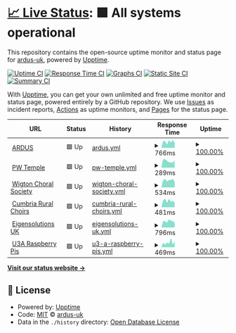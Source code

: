 # [📈 Live Status](https://ardus-uk.github.io/upptime): <!--live status--> **🟩 All systems operational**

This repository contains the open-source uptime monitor and status page for [ardus-uk](ardus.co.uk), powered by [Upptime](https://github.com/upptime/upptime).

[![Uptime CI](https://github.com/ardus-uk/upptime/workflows/Uptime%20CI/badge.svg)](https://github.com/ardus-uk/upptime/actions?query=workflow%3A%22Uptime+CI%22)
[![Response Time CI](https://github.com/ardus-uk/upptime/workflows/Response%20Time%20CI/badge.svg)](https://github.com/ardus-uk/upptime/actions?query=workflow%3A%22Response+Time+CI%22)
[![Graphs CI](https://github.com/ardus-uk/upptime/workflows/Graphs%20CI/badge.svg)](https://github.com/ardus-uk/upptime/actions?query=workflow%3A%22Graphs+CI%22)
[![Static Site CI](https://github.com/ardus-uk/upptime/workflows/Static%20Site%20CI/badge.svg)](https://github.com/ardus-uk/upptime/actions?query=workflow%3A%22Static+Site+CI%22)
[![Summary CI](https://github.com/ardus-uk/upptime/workflows/Summary%20CI/badge.svg)](https://github.com/ardus-uk/upptime/actions?query=workflow%3A%22Summary+CI%22)

With [Upptime](https://upptime.js.org), you can get your own unlimited and free uptime monitor and status page, powered entirely by a GitHub repository. We use [Issues](https://github.com/ardus-uk/upptime/issues) as incident reports, [Actions](https://github.com/ardus-uk/upptime/actions) as uptime monitors, and [Pages](https://ardus-uk.github.io/upptime) for the status page.

<!--start: status pages-->
<!-- This summary is generated by Upptime (https://github.com/upptime/upptime) -->
<!-- Do not edit this manually, your changes will be overwritten -->
<!-- prettier-ignore -->
| URL | Status | History | Response Time | Uptime |
| --- | ------ | ------- | ------------- | ------ |
| <img alt="" src="https://icons.duckduckgo.com/ip3/www.ardus.co.uk.ico" height="13"> [ARDUS](https://www.ardus.co.uk) | 🟩 Up | [ardus.yml](https://github.com/ardus-uk/upptime/commits/HEAD/history/ardus.yml) | <details><summary><img alt="Response time graph" src="./graphs/ardus/response-time-week.png" height="20"> 766ms</summary><br><a href="https://ardus-uk.github.io/upptime/history/ardus"><img alt="Response time 581" src="https://img.shields.io/endpoint?url=https%3A%2F%2Fraw.githubusercontent.com%2Fardus-uk%2Fupptime%2FHEAD%2Fapi%2Fardus%2Fresponse-time.json"></a><br><a href="https://ardus-uk.github.io/upptime/history/ardus"><img alt="24-hour response time 650" src="https://img.shields.io/endpoint?url=https%3A%2F%2Fraw.githubusercontent.com%2Fardus-uk%2Fupptime%2FHEAD%2Fapi%2Fardus%2Fresponse-time-day.json"></a><br><a href="https://ardus-uk.github.io/upptime/history/ardus"><img alt="7-day response time 766" src="https://img.shields.io/endpoint?url=https%3A%2F%2Fraw.githubusercontent.com%2Fardus-uk%2Fupptime%2FHEAD%2Fapi%2Fardus%2Fresponse-time-week.json"></a><br><a href="https://ardus-uk.github.io/upptime/history/ardus"><img alt="30-day response time 857" src="https://img.shields.io/endpoint?url=https%3A%2F%2Fraw.githubusercontent.com%2Fardus-uk%2Fupptime%2FHEAD%2Fapi%2Fardus%2Fresponse-time-month.json"></a><br><a href="https://ardus-uk.github.io/upptime/history/ardus"><img alt="1-year response time 629" src="https://img.shields.io/endpoint?url=https%3A%2F%2Fraw.githubusercontent.com%2Fardus-uk%2Fupptime%2FHEAD%2Fapi%2Fardus%2Fresponse-time-year.json"></a></details> | <details><summary><a href="https://ardus-uk.github.io/upptime/history/ardus">100.00%</a></summary><a href="https://ardus-uk.github.io/upptime/history/ardus"><img alt="All-time uptime 90.82%" src="https://img.shields.io/endpoint?url=https%3A%2F%2Fraw.githubusercontent.com%2Fardus-uk%2Fupptime%2FHEAD%2Fapi%2Fardus%2Fuptime.json"></a><br><a href="https://ardus-uk.github.io/upptime/history/ardus"><img alt="24-hour uptime 100.00%" src="https://img.shields.io/endpoint?url=https%3A%2F%2Fraw.githubusercontent.com%2Fardus-uk%2Fupptime%2FHEAD%2Fapi%2Fardus%2Fuptime-day.json"></a><br><a href="https://ardus-uk.github.io/upptime/history/ardus"><img alt="7-day uptime 100.00%" src="https://img.shields.io/endpoint?url=https%3A%2F%2Fraw.githubusercontent.com%2Fardus-uk%2Fupptime%2FHEAD%2Fapi%2Fardus%2Fuptime-week.json"></a><br><a href="https://ardus-uk.github.io/upptime/history/ardus"><img alt="30-day uptime 100.00%" src="https://img.shields.io/endpoint?url=https%3A%2F%2Fraw.githubusercontent.com%2Fardus-uk%2Fupptime%2FHEAD%2Fapi%2Fardus%2Fuptime-month.json"></a><br><a href="https://ardus-uk.github.io/upptime/history/ardus"><img alt="1-year uptime 88.56%" src="https://img.shields.io/endpoint?url=https%3A%2F%2Fraw.githubusercontent.com%2Fardus-uk%2Fupptime%2FHEAD%2Fapi%2Fardus%2Fuptime-year.json"></a></details>
| <img alt="" src="https://icons.duckduckgo.com/ip3/www.pwtemple.co.uk.ico" height="13"> [PW Temple](https://www.pwtemple.co.uk) | 🟩 Up | [pw-temple.yml](https://github.com/ardus-uk/upptime/commits/HEAD/history/pw-temple.yml) | <details><summary><img alt="Response time graph" src="./graphs/pw-temple/response-time-week.png" height="20"> 289ms</summary><br><a href="https://ardus-uk.github.io/upptime/history/pw-temple"><img alt="Response time 430" src="https://img.shields.io/endpoint?url=https%3A%2F%2Fraw.githubusercontent.com%2Fardus-uk%2Fupptime%2FHEAD%2Fapi%2Fpw-temple%2Fresponse-time.json"></a><br><a href="https://ardus-uk.github.io/upptime/history/pw-temple"><img alt="24-hour response time 309" src="https://img.shields.io/endpoint?url=https%3A%2F%2Fraw.githubusercontent.com%2Fardus-uk%2Fupptime%2FHEAD%2Fapi%2Fpw-temple%2Fresponse-time-day.json"></a><br><a href="https://ardus-uk.github.io/upptime/history/pw-temple"><img alt="7-day response time 289" src="https://img.shields.io/endpoint?url=https%3A%2F%2Fraw.githubusercontent.com%2Fardus-uk%2Fupptime%2FHEAD%2Fapi%2Fpw-temple%2Fresponse-time-week.json"></a><br><a href="https://ardus-uk.github.io/upptime/history/pw-temple"><img alt="30-day response time 279" src="https://img.shields.io/endpoint?url=https%3A%2F%2Fraw.githubusercontent.com%2Fardus-uk%2Fupptime%2FHEAD%2Fapi%2Fpw-temple%2Fresponse-time-month.json"></a><br><a href="https://ardus-uk.github.io/upptime/history/pw-temple"><img alt="1-year response time 399" src="https://img.shields.io/endpoint?url=https%3A%2F%2Fraw.githubusercontent.com%2Fardus-uk%2Fupptime%2FHEAD%2Fapi%2Fpw-temple%2Fresponse-time-year.json"></a></details> | <details><summary><a href="https://ardus-uk.github.io/upptime/history/pw-temple">100.00%</a></summary><a href="https://ardus-uk.github.io/upptime/history/pw-temple"><img alt="All-time uptime 99.46%" src="https://img.shields.io/endpoint?url=https%3A%2F%2Fraw.githubusercontent.com%2Fardus-uk%2Fupptime%2FHEAD%2Fapi%2Fpw-temple%2Fuptime.json"></a><br><a href="https://ardus-uk.github.io/upptime/history/pw-temple"><img alt="24-hour uptime 100.00%" src="https://img.shields.io/endpoint?url=https%3A%2F%2Fraw.githubusercontent.com%2Fardus-uk%2Fupptime%2FHEAD%2Fapi%2Fpw-temple%2Fuptime-day.json"></a><br><a href="https://ardus-uk.github.io/upptime/history/pw-temple"><img alt="7-day uptime 100.00%" src="https://img.shields.io/endpoint?url=https%3A%2F%2Fraw.githubusercontent.com%2Fardus-uk%2Fupptime%2FHEAD%2Fapi%2Fpw-temple%2Fuptime-week.json"></a><br><a href="https://ardus-uk.github.io/upptime/history/pw-temple"><img alt="30-day uptime 100.00%" src="https://img.shields.io/endpoint?url=https%3A%2F%2Fraw.githubusercontent.com%2Fardus-uk%2Fupptime%2FHEAD%2Fapi%2Fpw-temple%2Fuptime-month.json"></a><br><a href="https://ardus-uk.github.io/upptime/history/pw-temple"><img alt="1-year uptime 99.34%" src="https://img.shields.io/endpoint?url=https%3A%2F%2Fraw.githubusercontent.com%2Fardus-uk%2Fupptime%2FHEAD%2Fapi%2Fpw-temple%2Fuptime-year.json"></a></details>
| <img alt="" src="https://icons.duckduckgo.com/ip3/www.wigtonchoral.org.uk.ico" height="13"> [Wigton Choral Society](https://www.wigtonchoral.org.uk) | 🟩 Up | [wigton-choral-society.yml](https://github.com/ardus-uk/upptime/commits/HEAD/history/wigton-choral-society.yml) | <details><summary><img alt="Response time graph" src="./graphs/wigton-choral-society/response-time-week.png" height="20"> 534ms</summary><br><a href="https://ardus-uk.github.io/upptime/history/wigton-choral-society"><img alt="Response time 628" src="https://img.shields.io/endpoint?url=https%3A%2F%2Fraw.githubusercontent.com%2Fardus-uk%2Fupptime%2FHEAD%2Fapi%2Fwigton-choral-society%2Fresponse-time.json"></a><br><a href="https://ardus-uk.github.io/upptime/history/wigton-choral-society"><img alt="24-hour response time 854" src="https://img.shields.io/endpoint?url=https%3A%2F%2Fraw.githubusercontent.com%2Fardus-uk%2Fupptime%2FHEAD%2Fapi%2Fwigton-choral-society%2Fresponse-time-day.json"></a><br><a href="https://ardus-uk.github.io/upptime/history/wigton-choral-society"><img alt="7-day response time 534" src="https://img.shields.io/endpoint?url=https%3A%2F%2Fraw.githubusercontent.com%2Fardus-uk%2Fupptime%2FHEAD%2Fapi%2Fwigton-choral-society%2Fresponse-time-week.json"></a><br><a href="https://ardus-uk.github.io/upptime/history/wigton-choral-society"><img alt="30-day response time 506" src="https://img.shields.io/endpoint?url=https%3A%2F%2Fraw.githubusercontent.com%2Fardus-uk%2Fupptime%2FHEAD%2Fapi%2Fwigton-choral-society%2Fresponse-time-month.json"></a><br><a href="https://ardus-uk.github.io/upptime/history/wigton-choral-society"><img alt="1-year response time 606" src="https://img.shields.io/endpoint?url=https%3A%2F%2Fraw.githubusercontent.com%2Fardus-uk%2Fupptime%2FHEAD%2Fapi%2Fwigton-choral-society%2Fresponse-time-year.json"></a></details> | <details><summary><a href="https://ardus-uk.github.io/upptime/history/wigton-choral-society">100.00%</a></summary><a href="https://ardus-uk.github.io/upptime/history/wigton-choral-society"><img alt="All-time uptime 99.98%" src="https://img.shields.io/endpoint?url=https%3A%2F%2Fraw.githubusercontent.com%2Fardus-uk%2Fupptime%2FHEAD%2Fapi%2Fwigton-choral-society%2Fuptime.json"></a><br><a href="https://ardus-uk.github.io/upptime/history/wigton-choral-society"><img alt="24-hour uptime 100.00%" src="https://img.shields.io/endpoint?url=https%3A%2F%2Fraw.githubusercontent.com%2Fardus-uk%2Fupptime%2FHEAD%2Fapi%2Fwigton-choral-society%2Fuptime-day.json"></a><br><a href="https://ardus-uk.github.io/upptime/history/wigton-choral-society"><img alt="7-day uptime 100.00%" src="https://img.shields.io/endpoint?url=https%3A%2F%2Fraw.githubusercontent.com%2Fardus-uk%2Fupptime%2FHEAD%2Fapi%2Fwigton-choral-society%2Fuptime-week.json"></a><br><a href="https://ardus-uk.github.io/upptime/history/wigton-choral-society"><img alt="30-day uptime 100.00%" src="https://img.shields.io/endpoint?url=https%3A%2F%2Fraw.githubusercontent.com%2Fardus-uk%2Fupptime%2FHEAD%2Fapi%2Fwigton-choral-society%2Fuptime-month.json"></a><br><a href="https://ardus-uk.github.io/upptime/history/wigton-choral-society"><img alt="1-year uptime 99.98%" src="https://img.shields.io/endpoint?url=https%3A%2F%2Fraw.githubusercontent.com%2Fardus-uk%2Fupptime%2FHEAD%2Fapi%2Fwigton-choral-society%2Fuptime-year.json"></a></details>
| <img alt="" src="https://icons.duckduckgo.com/ip3/www.cumbria-rural-choirs.org.uk.ico" height="13"> [Cumbria Rural Choirs](https://www.cumbria-rural-choirs.org.uk) | 🟩 Up | [cumbria-rural-choirs.yml](https://github.com/ardus-uk/upptime/commits/HEAD/history/cumbria-rural-choirs.yml) | <details><summary><img alt="Response time graph" src="./graphs/cumbria-rural-choirs/response-time-week.png" height="20"> 481ms</summary><br><a href="https://ardus-uk.github.io/upptime/history/cumbria-rural-choirs"><img alt="Response time 548" src="https://img.shields.io/endpoint?url=https%3A%2F%2Fraw.githubusercontent.com%2Fardus-uk%2Fupptime%2FHEAD%2Fapi%2Fcumbria-rural-choirs%2Fresponse-time.json"></a><br><a href="https://ardus-uk.github.io/upptime/history/cumbria-rural-choirs"><img alt="24-hour response time 444" src="https://img.shields.io/endpoint?url=https%3A%2F%2Fraw.githubusercontent.com%2Fardus-uk%2Fupptime%2FHEAD%2Fapi%2Fcumbria-rural-choirs%2Fresponse-time-day.json"></a><br><a href="https://ardus-uk.github.io/upptime/history/cumbria-rural-choirs"><img alt="7-day response time 481" src="https://img.shields.io/endpoint?url=https%3A%2F%2Fraw.githubusercontent.com%2Fardus-uk%2Fupptime%2FHEAD%2Fapi%2Fcumbria-rural-choirs%2Fresponse-time-week.json"></a><br><a href="https://ardus-uk.github.io/upptime/history/cumbria-rural-choirs"><img alt="30-day response time 470" src="https://img.shields.io/endpoint?url=https%3A%2F%2Fraw.githubusercontent.com%2Fardus-uk%2Fupptime%2FHEAD%2Fapi%2Fcumbria-rural-choirs%2Fresponse-time-month.json"></a><br><a href="https://ardus-uk.github.io/upptime/history/cumbria-rural-choirs"><img alt="1-year response time 513" src="https://img.shields.io/endpoint?url=https%3A%2F%2Fraw.githubusercontent.com%2Fardus-uk%2Fupptime%2FHEAD%2Fapi%2Fcumbria-rural-choirs%2Fresponse-time-year.json"></a></details> | <details><summary><a href="https://ardus-uk.github.io/upptime/history/cumbria-rural-choirs">100.00%</a></summary><a href="https://ardus-uk.github.io/upptime/history/cumbria-rural-choirs"><img alt="All-time uptime 99.98%" src="https://img.shields.io/endpoint?url=https%3A%2F%2Fraw.githubusercontent.com%2Fardus-uk%2Fupptime%2FHEAD%2Fapi%2Fcumbria-rural-choirs%2Fuptime.json"></a><br><a href="https://ardus-uk.github.io/upptime/history/cumbria-rural-choirs"><img alt="24-hour uptime 100.00%" src="https://img.shields.io/endpoint?url=https%3A%2F%2Fraw.githubusercontent.com%2Fardus-uk%2Fupptime%2FHEAD%2Fapi%2Fcumbria-rural-choirs%2Fuptime-day.json"></a><br><a href="https://ardus-uk.github.io/upptime/history/cumbria-rural-choirs"><img alt="7-day uptime 100.00%" src="https://img.shields.io/endpoint?url=https%3A%2F%2Fraw.githubusercontent.com%2Fardus-uk%2Fupptime%2FHEAD%2Fapi%2Fcumbria-rural-choirs%2Fuptime-week.json"></a><br><a href="https://ardus-uk.github.io/upptime/history/cumbria-rural-choirs"><img alt="30-day uptime 100.00%" src="https://img.shields.io/endpoint?url=https%3A%2F%2Fraw.githubusercontent.com%2Fardus-uk%2Fupptime%2FHEAD%2Fapi%2Fcumbria-rural-choirs%2Fuptime-month.json"></a><br><a href="https://ardus-uk.github.io/upptime/history/cumbria-rural-choirs"><img alt="1-year uptime 99.99%" src="https://img.shields.io/endpoint?url=https%3A%2F%2Fraw.githubusercontent.com%2Fardus-uk%2Fupptime%2FHEAD%2Fapi%2Fcumbria-rural-choirs%2Fuptime-year.json"></a></details>
| <img alt="" src="https://icons.duckduckgo.com/ip3/www.eigensolutions.co.uk.ico" height="13"> [Eigensolutions UK](https://www.eigensolutions.co.uk) | 🟩 Up | [eigensolutions-uk.yml](https://github.com/ardus-uk/upptime/commits/HEAD/history/eigensolutions-uk.yml) | <details><summary><img alt="Response time graph" src="./graphs/eigensolutions-uk/response-time-week.png" height="20"> 796ms</summary><br><a href="https://ardus-uk.github.io/upptime/history/eigensolutions-uk"><img alt="Response time 633" src="https://img.shields.io/endpoint?url=https%3A%2F%2Fraw.githubusercontent.com%2Fardus-uk%2Fupptime%2FHEAD%2Fapi%2Feigensolutions-uk%2Fresponse-time.json"></a><br><a href="https://ardus-uk.github.io/upptime/history/eigensolutions-uk"><img alt="24-hour response time 626" src="https://img.shields.io/endpoint?url=https%3A%2F%2Fraw.githubusercontent.com%2Fardus-uk%2Fupptime%2FHEAD%2Fapi%2Feigensolutions-uk%2Fresponse-time-day.json"></a><br><a href="https://ardus-uk.github.io/upptime/history/eigensolutions-uk"><img alt="7-day response time 796" src="https://img.shields.io/endpoint?url=https%3A%2F%2Fraw.githubusercontent.com%2Fardus-uk%2Fupptime%2FHEAD%2Fapi%2Feigensolutions-uk%2Fresponse-time-week.json"></a><br><a href="https://ardus-uk.github.io/upptime/history/eigensolutions-uk"><img alt="30-day response time 848" src="https://img.shields.io/endpoint?url=https%3A%2F%2Fraw.githubusercontent.com%2Fardus-uk%2Fupptime%2FHEAD%2Fapi%2Feigensolutions-uk%2Fresponse-time-month.json"></a><br><a href="https://ardus-uk.github.io/upptime/history/eigensolutions-uk"><img alt="1-year response time 690" src="https://img.shields.io/endpoint?url=https%3A%2F%2Fraw.githubusercontent.com%2Fardus-uk%2Fupptime%2FHEAD%2Fapi%2Feigensolutions-uk%2Fresponse-time-year.json"></a></details> | <details><summary><a href="https://ardus-uk.github.io/upptime/history/eigensolutions-uk">100.00%</a></summary><a href="https://ardus-uk.github.io/upptime/history/eigensolutions-uk"><img alt="All-time uptime 99.96%" src="https://img.shields.io/endpoint?url=https%3A%2F%2Fraw.githubusercontent.com%2Fardus-uk%2Fupptime%2FHEAD%2Fapi%2Feigensolutions-uk%2Fuptime.json"></a><br><a href="https://ardus-uk.github.io/upptime/history/eigensolutions-uk"><img alt="24-hour uptime 100.00%" src="https://img.shields.io/endpoint?url=https%3A%2F%2Fraw.githubusercontent.com%2Fardus-uk%2Fupptime%2FHEAD%2Fapi%2Feigensolutions-uk%2Fuptime-day.json"></a><br><a href="https://ardus-uk.github.io/upptime/history/eigensolutions-uk"><img alt="7-day uptime 100.00%" src="https://img.shields.io/endpoint?url=https%3A%2F%2Fraw.githubusercontent.com%2Fardus-uk%2Fupptime%2FHEAD%2Fapi%2Feigensolutions-uk%2Fuptime-week.json"></a><br><a href="https://ardus-uk.github.io/upptime/history/eigensolutions-uk"><img alt="30-day uptime 100.00%" src="https://img.shields.io/endpoint?url=https%3A%2F%2Fraw.githubusercontent.com%2Fardus-uk%2Fupptime%2FHEAD%2Fapi%2Feigensolutions-uk%2Fuptime-month.json"></a><br><a href="https://ardus-uk.github.io/upptime/history/eigensolutions-uk"><img alt="1-year uptime 99.95%" src="https://img.shields.io/endpoint?url=https%3A%2F%2Fraw.githubusercontent.com%2Fardus-uk%2Fupptime%2FHEAD%2Fapi%2Feigensolutions-uk%2Fuptime-year.json"></a></details>
| <img alt="" src="https://icons.duckduckgo.com/ip3/u3a.epizy.com.ico" height="13"> [U3A Raspberry Pis](http://u3a.epizy.com/rpis) | 🟩 Up | [u3-a-raspberry-pis.yml](https://github.com/ardus-uk/upptime/commits/HEAD/history/u3-a-raspberry-pis.yml) | <details><summary><img alt="Response time graph" src="./graphs/u3-a-raspberry-pis/response-time-week.png" height="20"> 469ms</summary><br><a href="https://ardus-uk.github.io/upptime/history/u3-a-raspberry-pis"><img alt="Response time 467" src="https://img.shields.io/endpoint?url=https%3A%2F%2Fraw.githubusercontent.com%2Fardus-uk%2Fupptime%2FHEAD%2Fapi%2Fu3-a-raspberry-pis%2Fresponse-time.json"></a><br><a href="https://ardus-uk.github.io/upptime/history/u3-a-raspberry-pis"><img alt="24-hour response time 662" src="https://img.shields.io/endpoint?url=https%3A%2F%2Fraw.githubusercontent.com%2Fardus-uk%2Fupptime%2FHEAD%2Fapi%2Fu3-a-raspberry-pis%2Fresponse-time-day.json"></a><br><a href="https://ardus-uk.github.io/upptime/history/u3-a-raspberry-pis"><img alt="7-day response time 469" src="https://img.shields.io/endpoint?url=https%3A%2F%2Fraw.githubusercontent.com%2Fardus-uk%2Fupptime%2FHEAD%2Fapi%2Fu3-a-raspberry-pis%2Fresponse-time-week.json"></a><br><a href="https://ardus-uk.github.io/upptime/history/u3-a-raspberry-pis"><img alt="30-day response time 508" src="https://img.shields.io/endpoint?url=https%3A%2F%2Fraw.githubusercontent.com%2Fardus-uk%2Fupptime%2FHEAD%2Fapi%2Fu3-a-raspberry-pis%2Fresponse-time-month.json"></a><br><a href="https://ardus-uk.github.io/upptime/history/u3-a-raspberry-pis"><img alt="1-year response time 459" src="https://img.shields.io/endpoint?url=https%3A%2F%2Fraw.githubusercontent.com%2Fardus-uk%2Fupptime%2FHEAD%2Fapi%2Fu3-a-raspberry-pis%2Fresponse-time-year.json"></a></details> | <details><summary><a href="https://ardus-uk.github.io/upptime/history/u3-a-raspberry-pis">100.00%</a></summary><a href="https://ardus-uk.github.io/upptime/history/u3-a-raspberry-pis"><img alt="All-time uptime 99.74%" src="https://img.shields.io/endpoint?url=https%3A%2F%2Fraw.githubusercontent.com%2Fardus-uk%2Fupptime%2FHEAD%2Fapi%2Fu3-a-raspberry-pis%2Fuptime.json"></a><br><a href="https://ardus-uk.github.io/upptime/history/u3-a-raspberry-pis"><img alt="24-hour uptime 100.00%" src="https://img.shields.io/endpoint?url=https%3A%2F%2Fraw.githubusercontent.com%2Fardus-uk%2Fupptime%2FHEAD%2Fapi%2Fu3-a-raspberry-pis%2Fuptime-day.json"></a><br><a href="https://ardus-uk.github.io/upptime/history/u3-a-raspberry-pis"><img alt="7-day uptime 100.00%" src="https://img.shields.io/endpoint?url=https%3A%2F%2Fraw.githubusercontent.com%2Fardus-uk%2Fupptime%2FHEAD%2Fapi%2Fu3-a-raspberry-pis%2Fuptime-week.json"></a><br><a href="https://ardus-uk.github.io/upptime/history/u3-a-raspberry-pis"><img alt="30-day uptime 100.00%" src="https://img.shields.io/endpoint?url=https%3A%2F%2Fraw.githubusercontent.com%2Fardus-uk%2Fupptime%2FHEAD%2Fapi%2Fu3-a-raspberry-pis%2Fuptime-month.json"></a><br><a href="https://ardus-uk.github.io/upptime/history/u3-a-raspberry-pis"><img alt="1-year uptime 99.74%" src="https://img.shields.io/endpoint?url=https%3A%2F%2Fraw.githubusercontent.com%2Fardus-uk%2Fupptime%2FHEAD%2Fapi%2Fu3-a-raspberry-pis%2Fuptime-year.json"></a></details>

<!--end: status pages-->

[**Visit our status website →**](https://ardus-uk.github.io/upptime)

## 📄 License

- Powered by: [Upptime](https://github.com/upptime/upptime)
- Code: [MIT](./LICENSE) © [ardus-uk](ardus.co.uk)
- Data in the `./history` directory: [Open Database License](https://opendatacommons.org/licenses/odbl/1-0/)
